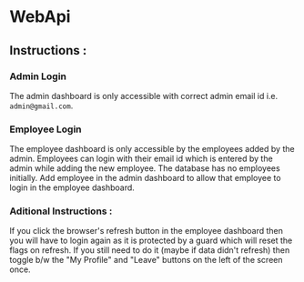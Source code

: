 # WebApi
## Instructions :
### Admin Login
The admin dashboard is only accessible with correct admin email id i.e. `admin@gmail.com`. 
### Employee Login 
The employee dashboard is only accessible by the employees added by the admin.
Employees can login with their email id which is entered by the admin while adding the new employee.
The database has no employees initially. Add employee in the admin dashboard to allow that employee to login in the employee dashboard.
### Aditional Instructions :
If you click the browser's refresh button in the employee dashboard then you will have to login again as it is protected by a guard which will reset the flags on refresh. If you still need to do it (maybe if data didn't refresh) then toggle b/w the "My Profile" and "Leave" buttons on the left of the screen once.
